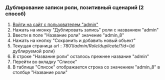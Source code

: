 ### Дублирование записи роли, позитивный сценарий (2 способ)

1. [Войти на сайт с пользователем "admin"](../../../../0.%20Шаги/1.%20Войти%20на%20сайт%20с%20пользователем%20username.md)
1. Нажать на иконку "Дублировать запись" роли с названием "admin"
1. Ввести в поле "Название роли" значение "admin_8"
1. Нажать на кнопку "Сохранить и добавить новый объект"
1. Текущая страница ${url}:7801/admin/Role/duplicate/?id=${id дублируемой роли}
1. В строке "Название роли" осталось прежнее название "admin"
1. Перейти во вкладку "Список"
1. В таблице "Список" отображается строка со значением "admin_8" в столбце "Название роли"